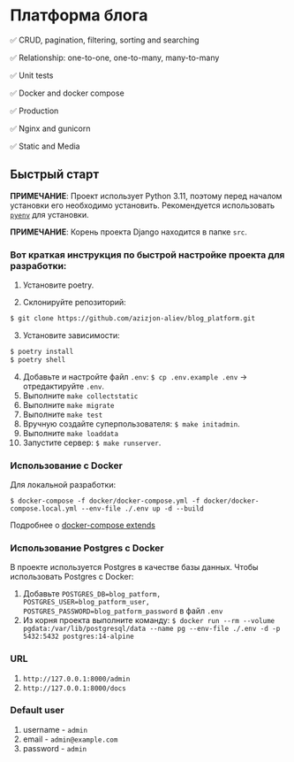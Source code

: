 # Платформа блога

✅ CRUD, pagination, filtering, sorting and searching

✅ Relationship: one-to-one, one-to-many, many-to-many

✅ Unit tests

✅ Docker and docker compose

✅ Production

✅ Nginx and gunicorn

✅ Static and Media


## Быстрый старт

**ПРИМЕЧАНИЕ**: Проект использует Python 3.11, поэтому перед началом установки его необходимо установить. Рекомендуется использовать [`pyenv`](https://github.com/pyenv/pyenv) для установки.

**ПРИМЕЧАНИЕ**: Корень проекта Django находится в папке `src`.

### Вот краткая инструкция по быстрой настройке проекта для разработки:

1. Установите poetry.

2. Склонируйте репозиторий:
```bash
$ git clone https://github.com/azizjon-aliev/blog_platform.git
```

3. Установите зависимости:
```bash
$ poetry install
$ poetry shell
```

4. Добавьте и настройте файл `.env`: `$ cp .env.example .env` -> отредактируйте `.env`.
5. Выполните `make collectstatic`
6. Выполните `make migrate`
7. Выполните `make test`
8. Вручную создайте суперпользователя: `$ make initadmin`.
9. Выполните `make loaddata`
10. Запустите сервер: `$ make runserver`.

### Использование с Docker

Для локальной разработки:

`$ docker-compose -f docker/docker-compose.yml -f docker/docker-compose.local.yml --env-file ./.env up -d --build`

Подробнее о [docker-compose extends](https://docs.docker.com/compose/extends/)

### Использование Postgres с Docker

В проекте используется Postgres в качестве базы данных. Чтобы использовать Postgres с Docker:

1. Добавьте `POSTGRES_DB=blog_patform, POSTGRES_USER=blog_patform_user, POSTGRES_PASSWORD=blog_patform_password` в файл `.env`
2. Из корня проекта выполните команду: `$ docker run --rm --volume pgdata:/var/lib/postgresql/data --name pg --env-file ./.env -d -p 5432:5432 postgres:14-alpine`


### URL
1. `http://127.0.0.1:8000/admin`
2. `http://127.0.0.1:8000/docs`

### Default user
1. username - `admin`
2. email - `admin@example.com`
3. password - `admin`


